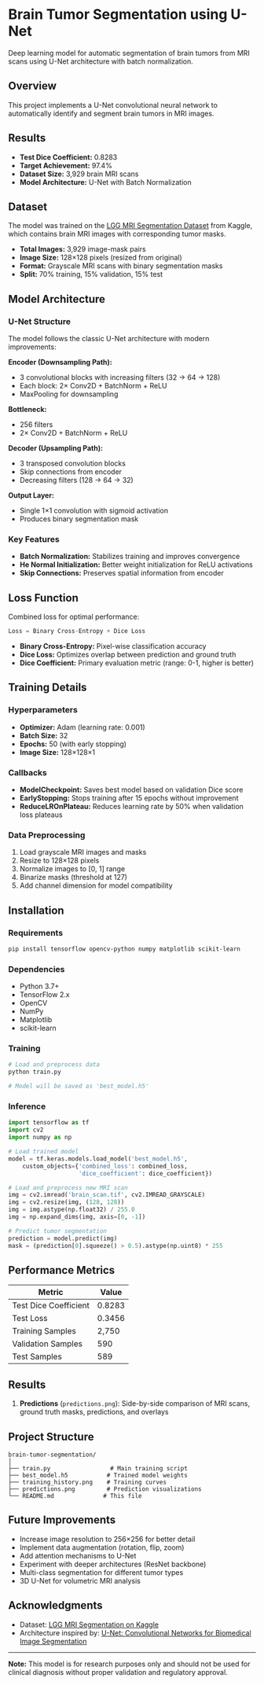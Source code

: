 # Brain Tumor Segmentation using U-Net

Deep learning model for automatic segmentation of brain tumors from MRI scans using U-Net architecture with batch normalization.

## Overview

This project implements a U-Net convolutional neural network to automatically identify and segment brain tumors in MRI images. 

## Results

- **Test Dice Coefficient:** 0.8283
- **Target Achievement:** 97.4%
- **Dataset Size:** 3,929 brain MRI scans
- **Model Architecture:** U-Net with Batch Normalization

## Dataset

The model was trained on the [LGG MRI Segmentation Dataset](https://www.kaggle.com/datasets/mateuszbuda/lgg-mri-segmentation) from Kaggle, which contains brain MRI images with corresponding tumor masks.

- **Total Images:** 3,929 image-mask pairs
- **Image Size:** 128×128 pixels (resized from original)
- **Format:** Grayscale MRI scans with binary segmentation masks
- **Split:** 70% training, 15% validation, 15% test

## Model Architecture

### U-Net Structure

The model follows the classic U-Net architecture with modern improvements:

**Encoder (Downsampling Path):**
- 3 convolutional blocks with increasing filters (32 → 64 → 128)
- Each block: 2× Conv2D + BatchNorm + ReLU
- MaxPooling for downsampling

**Bottleneck:**
- 256 filters
- 2× Conv2D + BatchNorm + ReLU

**Decoder (Upsampling Path):**
- 3 transposed convolution blocks
- Skip connections from encoder
- Decreasing filters (128 → 64 → 32)

**Output Layer:**
- Single 1×1 convolution with sigmoid activation
- Produces binary segmentation mask

### Key Features

- **Batch Normalization:** Stabilizes training and improves convergence
- **He Normal Initialization:** Better weight initialization for ReLU activations
- **Skip Connections:** Preserves spatial information from encoder

## Loss Function

Combined loss for optimal performance:

```python
Loss = Binary Cross-Entropy + Dice Loss
```

- **Binary Cross-Entropy:** Pixel-wise classification accuracy
- **Dice Loss:** Optimizes overlap between prediction and ground truth
- **Dice Coefficient:** Primary evaluation metric (range: 0-1, higher is better)

## Training Details

### Hyperparameters

- **Optimizer:** Adam (learning rate: 0.001)
- **Batch Size:** 32
- **Epochs:** 50 (with early stopping)
- **Image Size:** 128×128×1

### Callbacks

- **ModelCheckpoint:** Saves best model based on validation Dice score
- **EarlyStopping:** Stops training after 15 epochs without improvement
- **ReduceLROnPlateau:** Reduces learning rate by 50% when validation loss plateaus

### Data Preprocessing

1. Load grayscale MRI images and masks
2. Resize to 128×128 pixels
3. Normalize images to [0, 1] range
4. Binarize masks (threshold at 127)
5. Add channel dimension for model compatibility

## Installation

### Requirements

```bash
pip install tensorflow opencv-python numpy matplotlib scikit-learn
```

### Dependencies

- Python 3.7+
- TensorFlow 2.x
- OpenCV
- NumPy
- Matplotlib
- scikit-learn

### Training

```python
# Load and preprocess data
python train.py

# Model will be saved as 'best_model.h5'
```
### Inference

```python
import tensorflow as tf
import cv2
import numpy as np

# Load trained model
model = tf.keras.models.load_model('best_model.h5', 
    custom_objects={'combined_loss': combined_loss, 
                    'dice_coefficient': dice_coefficient})

# Load and preprocess new MRI scan
img = cv2.imread('brain_scan.tif', cv2.IMREAD_GRAYSCALE)
img = cv2.resize(img, (128, 128))
img = img.astype(np.float32) / 255.0
img = np.expand_dims(img, axis=[0, -1])

# Predict tumor segmentation
prediction = model.predict(img)
mask = (prediction[0].squeeze() > 0.5).astype(np.uint8) * 255
```

## Performance Metrics

| Metric | Value |
|--------|-------|
| Test Dice Coefficient | 0.8283 |
| Test Loss | 0.3456 |
| Training Samples | 2,750 |
| Validation Samples | 590 |
| Test Samples | 589 |

## Results

1. **Predictions** (`predictions.png`): Side-by-side comparison of MRI scans, ground truth masks, predictions, and overlays

## Project Structure

```
brain-tumor-segmentation/
│
├── train.py                 # Main training script
├── best_model.h5           # Trained model weights
├── training_history.png    # Training curves
├── predictions.png         # Prediction visualizations
└── README.md              # This file
```

## Future Improvements

- Increase image resolution to 256×256 for better detail
- Implement data augmentation (rotation, flip, zoom)
- Add attention mechanisms to U-Net
- Experiment with deeper architectures (ResNet backbone)
- Multi-class segmentation for different tumor types
- 3D U-Net for volumetric MRI analysis

## Acknowledgments

- Dataset: [LGG MRI Segmentation on Kaggle](https://www.kaggle.com/datasets/mateuszbuda/lgg-mri-segmentation)
- Architecture inspired by: [U-Net: Convolutional Networks for Biomedical Image Segmentation](https://arxiv.org/abs/1505.04597)

---

**Note:** This model is for research purposes only and should not be used for clinical diagnosis without proper validation and regulatory approval.
